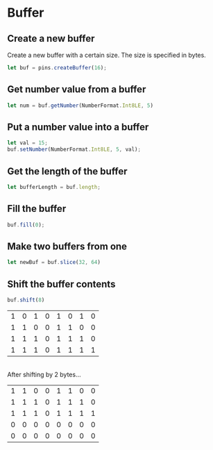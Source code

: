 # Buffer

## Create a new buffer

Create a new buffer with a certain size. The size is specified in bytes.

```typescript
let buf = pins.createBuffer(16);
```

## Get number value from a buffer

```typescript
let num = buf.getNumber(NumberFormat.Int8LE, 5)
```

## Put a number value into a buffer

```typescript
let val = 15;
buf.setNumber(NumberFormat.Int8LE, 5, val);
```

## Get the length of the buffer

```typescript
let bufferLength = buf.length;
```

## Fill the buffer

```typescript
buf.fill(0);
```

## Make two buffers from one

```typescript
let newBuf = buf.slice(32, 64)
```

## Shift the buffer contents

```typescript
buf.shift(8)
```

|||||||||
|-|-|-|-|-|-|-|-|
|1|0|1|0|1|0|1|0|
|1|1|0|0|1|1|0|0|
|1|1|1|0|1|1|1|0|
|1|1|1|0|1|1|1|1|
<br/>
After shifting by 2 bytes...

|||||||||
|-|-|-|-|-|-|-|-|
|1|1|0|0|1|1|0|0|
|1|1|1|0|1|1|1|0|
|1|1|1|0|1|1|1|1|
|0|0|0|0|0|0|0|0|
|0|0|0|0|0|0|0|0|


